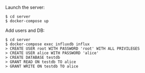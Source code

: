Launch the server:

    $ cd server
    $ docker-compose up

Add users and DB:

    $ cd server
    $ docker-compose exec influxdb influx
    > CREATE USER root WITH PASSWORD 'root' WITH ALL PRIVILEGES
    > CREATE USER alice WITH PASSWORD 'alice'
    > CREATE DATABASE testdb
    > GRANT READ ON testdb TO alice
    > GRANT WRITE ON testdb TO alice

